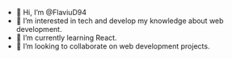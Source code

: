 - 👋 Hi, I’m @FlaviuD94
- 👀 I’m interested in tech and develop my knowledge about web development.
- 🌱 I’m currently learning React.
- 💞️ I’m looking to collaborate on web development projects.

